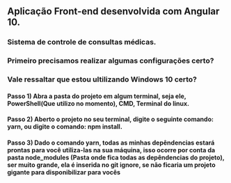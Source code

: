 ## Aplicação Front-end desenvolvida com Angular 10.
### Sistema de controle de consultas médicas.

### Primeiro precisamos realizar algumas configurações certo?
### Vale ressaltar que estou ultilizando Windows 10 certo?

#### Passo 1) Abra a pasta do projeto em algum terminal, seja ele, PowerShell(Que utilizo no momento), CMD, Terminal do linux.
#### Passo 2) Aberto o projeto no seu terminal, digite o seguinte comando: yarn, ou digite o comando: npm install.
#### Passo 3) Dado o comando yarn, todas as minhas depêndencias estará prontas para você utiliza-las na sua máquina, isso ocorre por conta da pasta node_modules (Pasta onde fica todas as depêndencias do projeto), ser muito grande, ela é inserida no git ignore, se não ficaria um projeto gigante para disponibilizar para vocês
